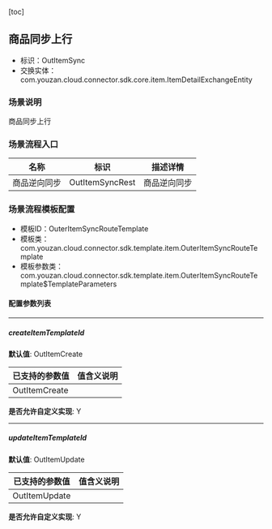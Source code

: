 [toc]

## 商品同步上行
- 标识：OutItemSync
- 交换实体：com.youzan.cloud.connector.sdk.core.item.ItemDetailExchangeEntity
### 场景说明
商品同步上行
### 场景流程入口

名称 | 标识 | 描述详情
---|---|---
商品逆向同步 | OutItemSyncRest | 商品逆向同步

### 场景流程模板配置
- 模板ID：OuterItemSyncRouteTemplate
- 模板类：com.youzan.cloud.connector.sdk.template.item.OuterItemSyncRouteTemplate
- 模板参数类：com.youzan.cloud.connector.sdk.template.item.OuterItemSyncRouteTemplate$TemplateParameters

#### 配置参数列表

---
##### createItemTemplateId
> 

**默认值**: OutItemCreate

已支持的参数值 | 值含义说明
---|---
OutItemCreate | 

**是否允许自定义实现**: Y

---
##### updateItemTemplateId
> 

**默认值**: OutItemUpdate

已支持的参数值 | 值含义说明
---|---
OutItemUpdate | 

**是否允许自定义实现**: Y


